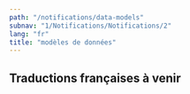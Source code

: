 ```yaml
---
path: "/notifications/data-models"
subnav: "1/Notifications/Notifications/2"
lang: "fr"
title: "modèles de données"
---
```


<helmet>
<title> Notifications - modèles de données </title>
</helmet>

## Traductions françaises à venir
